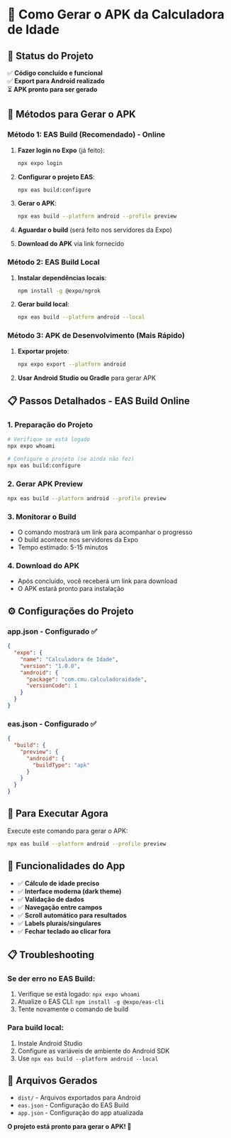 # 📱 Como Gerar o APK da Calculadora de Idade

## 🎯 **Status do Projeto**
✅ **Código concluído e funcional**  
✅ **Export para Android realizado**  
⏳ **APK pronto para ser gerado**

## 🔧 **Métodos para Gerar o APK**

### **Método 1: EAS Build (Recomendado) - Online**

1. **Fazer login no Expo** (já feito):
   ```bash
   npx expo login
   ```

2. **Configurar o projeto EAS**:
   ```bash
   npx eas build:configure
   ```

3. **Gerar o APK**:
   ```bash
   npx eas build --platform android --profile preview
   ```

4. **Aguardar o build** (será feito nos servidores da Expo)
5. **Download do APK** via link fornecido

### **Método 2: EAS Build Local**

1. **Instalar dependências locais**:
   ```bash
   npm install -g @expo/ngrok
   ```

2. **Gerar build local**:
   ```bash
   npx eas build --platform android --local
   ```

### **Método 3: APK de Desenvolvimento (Mais Rápido)**

1. **Exportar projeto**:
   ```bash
   npx expo export --platform android
   ```

2. **Usar Android Studio ou Gradle** para gerar APK

## 📋 **Passos Detalhados - EAS Build Online**

### 1. **Preparação do Projeto**
```bash
# Verifique se está logado
npx expo whoami

# Configure o projeto (se ainda não fez)
npx eas build:configure
```

### 2. **Gerar APK Preview**
```bash
npx eas build --platform android --profile preview
```

### 3. **Monitorar o Build**
- O comando mostrará um link para acompanhar o progresso
- O build acontece nos servidores da Expo
- Tempo estimado: 5-15 minutos

### 4. **Download do APK**
- Após concluído, você receberá um link para download
- O APK estará pronto para instalação

## ⚙️ **Configurações do Projeto**

### **app.json** - Configurado ✅
```json
{
  "expo": {
    "name": "Calculadora de Idade",
    "version": "1.0.0",
    "android": {
      "package": "com.cmu.calculadoraidade",
      "versionCode": 1
    }
  }
}
```

### **eas.json** - Configurado ✅
```json
{
  "build": {
    "preview": {
      "android": {
        "buildType": "apk"
      }
    }
  }
}
```

## 🚀 **Para Executar Agora**

Execute este comando para gerar o APK:

```bash
npx eas build --platform android --profile preview
```

## 📱 **Funcionalidades do App**

- ✅ **Cálculo de idade preciso**
- ✅ **Interface moderna (dark theme)**
- ✅ **Validação de dados**
- ✅ **Navegação entre campos**
- ✅ **Scroll automático para resultados**
- ✅ **Labels plurais/singulares**
- ✅ **Fechar teclado ao clicar fora**

## 📋 **Troubleshooting**

### Se der erro no EAS Build:
1. Verifique se está logado: `npx expo whoami`
2. Atualize o EAS CLI: `npm install -g @expo/eas-cli`
3. Tente novamente o comando de build

### Para build local:
1. Instale Android Studio
2. Configure as variáveis de ambiente do Android SDK
3. Use `npx eas build --platform android --local`

## 📂 **Arquivos Gerados**

- `dist/` - Arquivos exportados para Android
- `eas.json` - Configuração do EAS Build
- `app.json` - Configuração do app atualizada

**O projeto está pronto para gerar o APK! 🎉**
